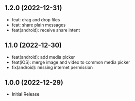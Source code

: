 ## 1.2.0 (2022-12-31)

- feat: drag and drop files
- feat: share plain messages
- feat(android): receive share intent

## 1.1.0 (2022-12-30)

- feat(android): add media picker
- feat(iOS): merge image and video to common media picker
- fix(android): missing internet permission

## 1.0.0 (2022-12-29)

- Initial Release
